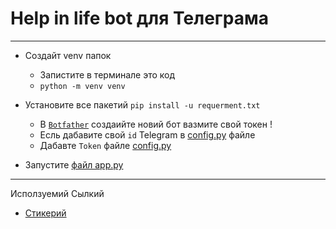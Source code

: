 # Help in life bot для Телеграма


***
* Создайт venv папок
  * Запистите в терминале это код
  * `python -m venv venv `

* Установите все пакетий `pip install -u requerment.txt`
  * В [`Botfather`](https://t.me/@botfather) создаийте новий бот вазмите свой токен !
  * Есль дабавите свой `id` Telegram в  [config.py](./config/config.py) файле
  * Дабавте `Token` файле [config.py](./config/config.py)

* Запустите [файл app.py](./app.py)


***
Исползуемий Сылкий
  * [Стикерий](https://www.webfx.com/tools/emoji-cheat-sheet/)












<!-- 
 echo "# tg-lang-bot" >> README.md
 git init
 git add README.md
 git commit -m "first commit"
 git branch -M master
 git remote add origin git@github.com:MadetovTemur/tg-lang-bot.git
git push -u origin master -->